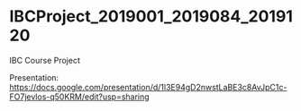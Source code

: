 # IBCProject_2019001_2019084_2019120
 IBC Course Project
 
 Presentation: https://docs.google.com/presentation/d/1l3E94gD2nwstLaBE3c8AvJpC1c-FO7jevlos-q50KRM/edit?usp=sharing
 
